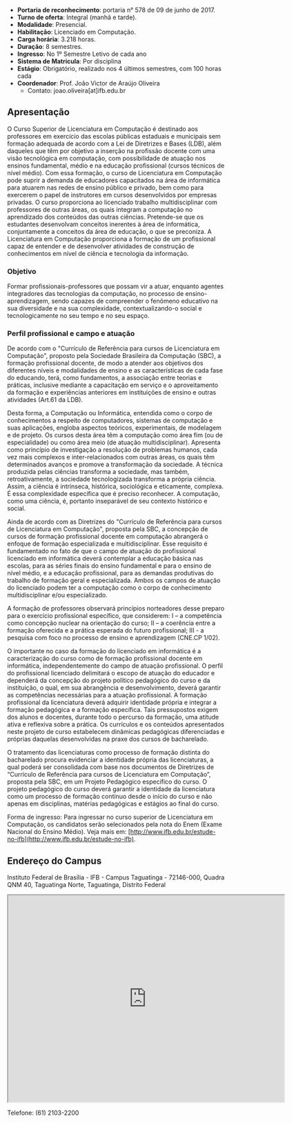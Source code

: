 
- **Portaria de reconhecimento**: portaria n° 578 de 09 de junho de 2017.
- **Turno de oferta**: Integral (manhã e tarde).
- **Modalidade**: Presencial.
- **Habilitação**: Licenciado em Computação.
- **Carga horária**: 3.218 horas.
- **Duração**: 8 semestres.
- **Ingresso**: No 1º Semestre Letivo de cada ano
- **Sistema de Matrícula**: Por disciplina
- **Estágio**: Obrigatório, realizado nos 4 últimos semestres, com 100 horas cada
- **Coordenador**: Prof. João Victor de Araújo Oliveira
  - Contato: joao.oliveira[at]ifb.edu.br

## Apresentação 

O Curso Superior de Licenciatura em Computação é destinado aos professores em exercício das escolas públicas estaduais e municipais sem formação adequada de acordo com a Lei de Diretrizes e Bases (LDB), além daqueles que têm por objetivo a inserção na profissão docente com uma visão tecnológica em computação, com possibilidade de atuação nos ensinos fundamental, médio e na educação profissional (cursos técnicos de nível médio). Com essa formação, o curso de Licenciatura em Computação pode suprir a demanda de educadores capacitados na área de informática para atuarem nas redes de ensino público e privado, bem como para exercerem o papel de instrutores em cursos desenvolvidos por empresas privadas. O curso proporciona ao licenciado trabalho multidisciplinar com professores de outras áreas, os quais integram a computação no aprendizado dos conteúdos das outras ciências. Pretende-se que os estudantes desenvolvam conceitos inerentes à área de informática, conjuntamente a conceitos da área de educação, o que se preconiza. A Licenciatura em Computação proporciona a formação de um profissional capaz de entender e de desenvolver atividades de construção de conhecimentos em nível de ciência e tecnologia da informação.

### Objetivo ###

Formar profissionais-professores que possam vir a atuar, enquanto agentes integradores das tecnologias da computação, no processo de ensino-aprendizagem, sendo capazes de compreender o fenômeno educativo na sua diversidade e na sua complexidade, contextualizando-o social e tecnologicamente no seu tempo e no seu espaço.

### Perfil profissional e campo e atuação ###

De acordo com o "Currículo de Referência para cursos de Licenciatura em Computação", proposto pela Sociedade Brasileira da Computação (SBC), a formação profissional docente, de modo a atender aos objetivos dos diferentes níveis e modalidades de ensino e as características de cada fase do educando, terá, como fundamentos, a associação entre teorias e práticas, inclusive mediante a capacitação em serviço e o aproveitamento da formação e experiências anteriores em instituições de ensino e outras atividades (Art.61 da LDB).

Desta forma, a Computação ou Informática, entendida como o corpo de conhecimentos a respeito de computadores, sistemas de computação e suas aplicações, engloba aspectos teóricos, experimentais, de modelagem e de projeto. Os cursos desta área têm a computação como área fim (ou de especialidade) ou como área meio (de atuação multidisciplinar). Apresenta como princípio de investigação a resolução de problemas humanos, cada vez mais complexos e inter-relacionados com outras áreas, os quais têm determinados avanços e promove a transformação da sociedade. A técnica produzida pelas ciências transforma a sociedade, mas também, retroativamente, a sociedade tecnologizada transforma a própria ciência. Assim, a ciência é intrínseca, histórica, sociológica e eticamente, complexa. É essa complexidade específica que é preciso reconhecer. A computação, como uma ciência, é, portanto inseparável de seu contexto histórico e social.

Ainda de acordo com as Diretrizes do "Currículo de Referência para cursos de Licenciatura em Computação", proposta pela SBC, a concepção de cursos de formação profissional docente em computação abrangerá o enfoque de formação especializada e multidisciplinar. Esse requisito é fundamentado no fato de que o campo de atuação do profissional licenciado em informática deverá contemplar a educação básica nas escolas, para as séries finais do ensino fundamental e para o ensino de nível médio, e a educação profissional, para as demandas produtivas do trabalho de formação geral e especializada. Ambos os campos de atuação do licenciado podem ter a computação como o corpo de conhecimento multidisciplinar e/ou especializado.

A formação de professores observará princípios norteadores desse preparo para o exercício profissional específico, que considerem: I – a competência como concepção nuclear na orientação do curso; II – a coerência entre a formação oferecida e a prática esperada do futuro profissional; III - a pesquisa com foco no processo de ensino e aprendizagem (CNE.CP 1/02).

O importante no caso da formação do licenciado em informática é a caracterização do curso como de formação profissional docente em informática, independentemente do campo de atuação profissional. O perfil do profissional licenciado delimitará o escopo de atuação do educador e dependerá da concepção do projeto político pedagógico do curso e da instituição, o qual, em sua abrangência e desenvolvimento, deverá garantir as competências necessárias para a atuação profissional. A formação profissional da licenciatura deverá adquirir identidade própria e integrar a formação pedagógica e a formação específica. Tais pressupostos exigem dos alunos e docentes, durante todo o percurso da formação, uma atitude ativa e reflexiva sobre a prática. Os currículos e os conteúdos apresentados neste projeto de curso estabelecem dinâmicas pedagógicas diferenciadas e próprias daquelas desenvolvidas na praxe dos cursos de bacharelado.

O tratamento das licenciaturas como processo de formação distinta do bacharelado procura evidenciar a identidade própria das licenciaturas, a qual poderá ser consolidada com base nos documentos de Diretrizes de “Currículo de Referência para cursos de Licenciatura em Computação”, proposta pela SBC, em um Projeto Pedagógico específico do curso. O projeto pedagógico do curso deverá garantir a identidade da licenciatura como um processo de formação contínuo desde o início do curso e não apenas em disciplinas, matérias pedagógicas e estágios ao final do curso.

Forma de ingresso: Para ingressar no curso superior de Licenciatura em Computação, os candidatos serão selecionados pela nota do Enem (Exame Nacional do Ensino Médio). Veja mais em: [http://www.ifb.edu.br/estude-no-ifb](http://www.ifb.edu.br/estude-no-ifb).

 

## Endereço do Campus

Instituto Federal de Brasília - IFB - Campus Taguatinga - 72146-000, Quadra QNM 40, Taguatinga Norte, Taguatinga, Distrito Federal

<iframe src="https://www.google.com/maps/d/embed?mid=1R141gTm6WiVmN9k-LPbhGG3-Ids" width="640" height="480"></iframe>

Telefone: (61) 2103-2200